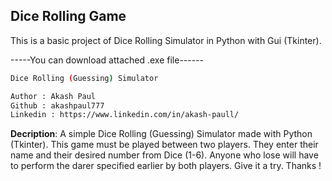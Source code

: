 ## Dice Rolling Game

This is a basic project of Dice Rolling Simulator in Python with Gui (Tkinter).

-----You can download attached .exe file------

```bash
Dice Rolling (Guessing) Simulator

Author : Akash Paul
Github : akashpaul777
Linkedin : https://www.linkedin.com/in/akash-paull/

```

**Decription**: A simple Dice Rolling (Guessing) Simulator made with Python (Tkinter). This game must be played between two players. They enter their name and their desired number from Dice (1-6). Anyone who lose will have to perform the darer specified earlier by both players. Give it a try. Thanks !



